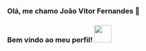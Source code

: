 
### Olá, me chamo João Vitor Fernandes 👋
### Bem vindo ao meu perfil! <img src="https://cdn.jsdelivr.net/gh/devicons/devicon/icons/github/github-original.svg" width="40" height="40"/>
          

<!--
**FRNS1/FRNS1** is a ✨ _special_ ✨ repository because its `README.md` (this file) appears on your GitHub profile.

Here are some ideas to get you started:

- 🔭 I’m currently working on ...
- 🌱 I’m currently learning ...
- 👯 I’m looking to collaborate on ...
- 🤔 I’m looking for help with ...
- 💬 Ask me about ...
- 📫 How to reach me: ...
- 😄 Pronouns: ...
- ⚡ Fun fact: ...
-->
